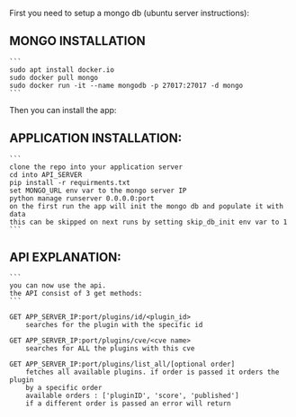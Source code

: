 
First you need to setup a mongo db (ubuntu server instructions):

## MONGO INSTALLATION
    ```
    sudo apt install docker.io
    sudo docker pull mongo
    sudo docker run -it --name mongodb -p 27017:27017 -d mongo
    ```


Then you can install the app:

## APPLICATION INSTALLATION:
    ```
    clone the repo into your application server
    cd into API_SERVER
    pip install -r requirments.txt
    set MONGO_URL env var to the mongo server IP
    python manage runserver 0.0.0.0:port
    on the first run the app will init the mongo db and populate it with data
    this can be skipped on next runs by setting skip_db_init env var to 1
    ```


## API EXPLANATION:
    ```
    you can now use the api.
    the API consist of 3 get methods:
    ```

    GET APP_SERVER_IP:port/plugins/id/<plugin_id>
        searches for the plugin with the specific id

    GET APP_SERVER_IP:port/plugins/cve/<cve name>
        searches for ALL the plugins with this cve

    GET APP_SERVER_IP:port/plugins/list_all/[optional order]
        fetches all available plugins. if order is passed it orders the plugin
        by a specific order
        available orders : ['pluginID', 'score', 'published']
        if a different order is passed an error will return




